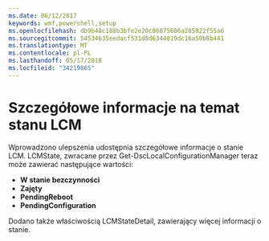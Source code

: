 ```yaml
---
ms.date: 06/12/2017
keywords: wmf,powershell,setup
ms.openlocfilehash: db9b48c188b3bfe2e20c06875606a285922f55a6
ms.sourcegitcommit: 54534635eedacf531d8d6344019dc16a50b8b441
ms.translationtype: MT
ms.contentlocale: pl-PL
ms.lasthandoff: 05/17/2018
ms.locfileid: "34219865"
---
```

# <a name="detailed-information-about-lcm-state"></a>Szczegółowe informacje na temat stanu LCM

Wprowadzono ulepszenia udostępnia szczegółowe informacje o stanie LCM. LCMState, zwracane przez Get-DscLocalConfigurationManager teraz może zawierać następujące wartości:

* **W stanie bezczynności**
* **Zajęty**
* **PendingReboot**
* **PendingConfiguration**

Dodano także właściwością LCMStateDetail, zawierający więcej informacji o stanie.
